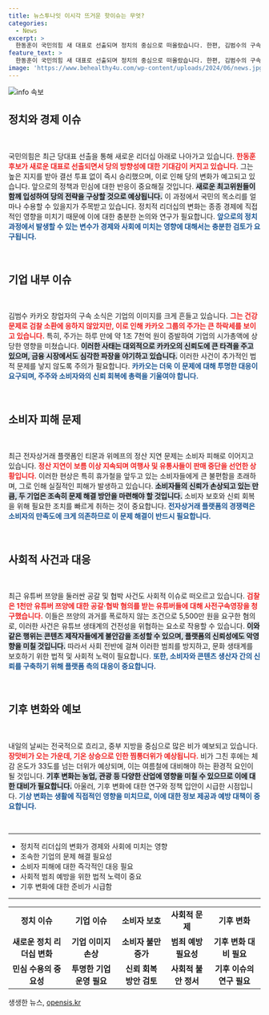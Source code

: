 ```yaml
---
title: 뉴스투나잇 이시각 뜨거운 핫이슈는 무엇?
categories:
  - News
excerpt: >
  한동훈이 국민의힘 새 대표로 선출되며 정치의 중심으로 떠올랐습니다. 한편, 김범수의 구속으로 카카오 주가가 급락하고, 전자상거래 플랫폼의 정산 지연이 소비자 피해로 이어지는 등 금융 시장이 잔뜩 흔들리고 있습니다!
feature_text: >
  한동훈이 국민의힘 새 대표로 선출되며 정치의 중심으로 떠올랐습니다. 한편, 김범수의 구속으로 카카오 주가가 급락하고, 전자상거래 플랫폼의 정산 지연이 소비자 피해로 이어지는 등 금융 시장이 잔뜩 흔들리고 있습니다!
image: 'https://www.behealthy4u.com/wp-content/uploads/2024/06/news.jpg'
---
```


<p><img src="https://www.behealthy4u.com/wp-content/uploads/2024/06/news.jpg" alt="info 속보" /></p>

<h2 data-ke-size="size26">정치와 경제 이슈</h2>

<p data-ke-size="size16">&nbsp;</p>

<p>국민의힘은 최근 당대표 선출을 통해 새로운 리더십 아래로 나아가고 있습니다. <b><span style="color: #ee2323;">한동훈 후보가 새로운 대표로 선출되면서 당의 방향성에 대한 기대감이 커지고 있습니다.</span></b> 그는 높은 지지를 받아 결선 투표 없이 즉시 승리했으며, 이로 인해 당의 변화가 예고되고 있습니다. 앞으로의 정책과 민심에 대한 반응이 중요해질 것입니다. <b><span style="background-color: #21538527;">새로운 최고위원들이 함께 입성하여 당의 전략을 구상할 것으로 예상됩니다.</span></b> 이 과정에서 국민의 목소리를 얼마나 수용할 수 있을지가 주목받고 있습니다. 정치적 리더십의 변화는 종종 경제에 직접적인 영향을 미치기 때문에 이에 대한 충분한 논의와 연구가 필요합니다. <b><span style="color: #1a5490;">앞으로의 정치 과정에서 발생할 수 있는 변수가 경제와 사회에 미치는 영향에 대해서는 충분한 검토가 요구됩니다.</span></b></p>

<p data-ke-size="size16">&nbsp;</p>

<h2 data-ke-size="size26">기업 내부 이슈</h2>

<p data-ke-size="size16">&nbsp;</p>

<p>김범수 카카오 창업자의 구속 소식은 기업의 이미지를 크게 흔들고 있습니다. <b><span style="color: #ee2323;">그는 건강 문제로 검찰 소환에 응하지 않았지만, 이로 인해 카카오 그룹의 주가는 큰 하락세를 보이고 있습니다.</span></b> 특히, 주가는 하루 만에 약 1조 7천억 원이 증발하여 기업의 시가총액에 상당한 영향을 미쳤습니다. <b><span style="background-color: #21538527;">이러한 사태는 대외적으로 카카오의 신뢰도에 큰 타격을 주고 있으며, 금융 시장에서도 심각한 파장을 야기하고 있습니다.</span></b> 이러한 사건이 추가적인 법적 문제를 낳지 않도록 주의가 필요합니다. <b><span style="color: #1a5490;">카카오는 더욱 이 문제에 대해 투명한 대응이 요구되며, 주주와 소비자와의 신뢰 회복에 총력을 기울여야 합니다.</span></b></p>

<p data-ke-size="size16">&nbsp;</p>

<h2 data-ke-size="size26">소비자 피해 문제</h2>

<p data-ke-size="size16">&nbsp;</p>

<p>최근 전자상거래 플랫폼인 티몬과 위메프의 정산 지연 문제는 소비자 피해로 이어지고 있습니다. <b><span style="color: #ee2323;">정산 지연이 보름 이상 지속되며 여행사 및 유통사들이 판매 중단을 선언한 상황입니다.</span></b> 이러한 현상은 특히 휴가철을 앞두고 있는 소비자들에게 큰 불편함을 초래하며, 그로 인해 실질적인 피해가 발생하고 있습니다. <b><span style="background-color: #21538527;">소비자들의 신뢰가 손상되고 있는 만큼, 두 기업은 조속히 문제 해결 방안을 마련해야 할 것입니다.</span></b> 소비자 보호와 신뢰 회복을 위해 필요한 조치를 빠르게 취하는 것이 중요합니다. <b><span style="color: #1a5490;">전자상거래 플랫폼의 경쟁력은 소비자의 만족도에 크게 의존하므로 이 문제 해결이 반드시 필요합니다.</span></b></p>

<p data-ke-size="size16">&nbsp;</p>

<h2 data-ke-size="size26">사회적 사건과 대응</h2>

<p data-ke-size="size16">&nbsp;</p>

<p>최근 유튜버 쯔양을 둘러싼 공갈 및 협박 사건도 사회적 이슈로 떠오르고 있습니다. <b><span style="color: #ee2323;">검찰은 1천만 유튜버 쯔양에 대한 공갈·협박 혐의를 받는 유튜버들에 대해 사전구속영장을 청구했습니다.</span></b> 이들은 쯔양의 과거를 폭로하지 않는 조건으로 5,500만 원을 요구한 혐의로, 이러한 사건은 유튜브 생태계의 건전성을 위협하는 요소로 작용할 수 있습니다. <b><span style="background-color: #21538527;">이와 같은 행위는 콘텐츠 제작자들에게 불안감을 조성할 수 있으며, 플랫폼의 신뢰성에도 악영향을 미칠 것입니다.</span></b> 따라서 사회 전반에 걸쳐 이러한 범죄를 방지하고, 문화 생태계를 보호하기 위한 법적 및 사회적 노력이 필요합니다. <b><span style="color: #1a5490;">또한, 소비자와 콘텐츠 생산자 간의 신뢰를 구축하기 위해 플랫폼 측의 대응이 중요합니다.</span></b></p>

<p data-ke-size="size16">&nbsp;</p>

<h2 data-ke-size="size26">기후 변화와 예보</h2>

<p data-ke-size="size16">&nbsp;</p>

<p>내일의 날씨는 전국적으로 흐리고, 중부 지방을 중심으로 많은 비가 예보되고 있습니다. <b><span style="color: #ee2323;">장맛비가 오는 가운데, 기온 상승으로 인한 찜통더위가 예상됩니다.</span></b> 비가 그친 후에는 체감 온도가 33도를 넘는 더위가 예상되며, 이는 여름철에 대비해야 하는 환경적 요인이 될 것입니다. <b><span style="background-color: #21538527;">기후 변화는 농업, 관광 등 다양한 산업에 영향을 미칠 수 있으므로 이에 대한 대비가 필요합니다.</span></b> 아울러, 기후 변화에 대한 연구와 정책 입안이 시급한 시점입니다. <b><span style="color: #1a5490;">기상 변화는 생활에 직접적인 영향을 미치므로, 이에 대한 정보 제공과 예방 대책이 중요합니다.</span></b></p>

<p data-ke-size="size16">&nbsp;</p>

<hr>

<ul>
  <li>정치적 리더십의 변화가 경제와 사회에 미치는 영향</li>
  <li>조속한 기업의 문제 해결 필요성</li>
  <li>소비자 피해에 대한 즉각적인 대응 필요</li>
  <li>사회적 범죄 예방을 위한 법적 노력이 중요</li>
  <li>기후 변화에 대한 준비가 시급함</li>
</ul>

<hr>

<table style="width: 100%;">
  <tr>
    <td style="text-align: center; height: 17px;"><b>정치 이슈</b></td>
    <td style="text-align: center; height: 17px;"><b>기업 이슈</b></td>
    <td style="text-align: center; height: 17px;"><b>소비자 보호</b></td>
    <td style="text-align: center; height: 17px;"><b>사회적 문제</b></td>
    <td style="text-align: center; height: 17px;"><b>기후 변화</b></td>
  </tr>
  <tr>
    <td style="text-align: center; height: 17px;"><b>새로운 정치 리더십 변화</b></td>
    <td style="text-align: center; height: 17px;"><b>기업 이미지 손상</b></td>
    <td style="text-align: center; height: 17px;"><b>소비자 불만 증가</b></td>
    <td style="text-align: center; height: 17px;"><b>범죄 예방 필요성</b></td>
    <td style="text-align: center; height: 17px;"><b>기후 변화 대비 필요</b></td>
  </tr>
  <tr>
    <td style="text-align: center; height: 17px;"><b>민심 수용의 중요성</b></td>
    <td style="text-align: center; height: 17px;"><b>투명한 기업 운영 필요</b></td>
    <td style="text-align: center; height: 17px;"><b>신뢰 회복 방안 검토</b></td>
    <td style="text-align: center; height: 17px;"><b>사회적 불안 정서</b></td>
    <td style="text-align: center; height: 17px;"><b>기후 이슈의 연구 필요</b></td>
  </tr>
</table>
생생한 뉴스, <a href="https://opensis.kr" rel="dofollow">opensis.kr</a>


